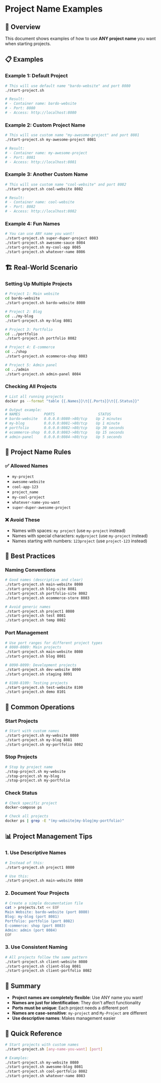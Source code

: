 # Project Name Examples

## 🎯 Overview

This document shows examples of how to use **ANY project name** you want when starting projects.

## 📋 Examples

### Example 1: Default Project
```bash
# This will use default name "bardo-website" and port 8080
./start-project.sh

# Result:
# - Container name: bardo-website
# - Port: 8080
# - Access: http://localhost:8080
```

### Example 2: Custom Project Name
```bash
# This will use custom name "my-awesome-project" and port 8081
./start-project.sh my-awesome-project 8081

# Result:
# - Container name: my-awesome-project
# - Port: 8081
# - Access: http://localhost:8081
```

### Example 3: Another Custom Name
```bash
# This will use custom name "cool-website" and port 8082
./start-project.sh cool-website 8082

# Result:
# - Container name: cool-website
# - Port: 8082
# - Access: http://localhost:8082
```

### Example 4: Fun Names
```bash
# You can use ANY name you want!
./start-project.sh super-duper-project 8083
./start-project.sh awesome-sauce 8084
./start-project.sh my-cool-app 8085
./start-project.sh whatever-name 8086
```

## 🏗️ Real-World Scenario

### Setting Up Multiple Projects

```bash
# Project 1: Main website
cd bardo-website
./start-project.sh bardo-website 8080

# Project 2: Blog
cd ../my-blog
./start-project.sh my-blog 8081

# Project 3: Portfolio
cd ../portfolio
./start-project.sh portfolio 8082

# Project 4: E-commerce
cd ../shop
./start-project.sh ecommerce-shop 8083

# Project 5: Admin panel
cd ../admin
./start-project.sh admin-panel 8084
```

### Checking All Projects

```bash
# List all running projects
docker ps --format "table {{.Names}}\t{{.Ports}}\t{{.Status}}"

# Output example:
# NAMES           PORTS                    STATUS
# bardo-website   0.0.0.0:8080->80/tcp    Up 2 minutes
# my-blog         0.0.0.0:8081->80/tcp    Up 1 minute
# portfolio       0.0.0.0:8082->80/tcp    Up 30 seconds
# ecommerce-shop  0.0.0.0:8083->80/tcp    Up 15 seconds
# admin-panel     0.0.0.0:8084->80/tcp    Up 5 seconds
```

## 🔧 Project Name Rules

### ✅ Allowed Names
- `my-project`
- `awesome-website`
- `cool-app-123`
- `project_name`
- `my-cool-project`
- `whatever-name-you-want`
- `super-duper-awesome-project`

### ❌ Avoid These
- Names with spaces: `my project` (use `my-project` instead)
- Names with special characters: `my@project` (use `my-project` instead)
- Names starting with numbers: `123project` (use `project-123` instead)

## 🎯 Best Practices

### Naming Conventions
```bash
# Good names (descriptive and clear)
./start-project.sh main-website 8080
./start-project.sh blog-site 8081
./start-project.sh portfolio-site 8082
./start-project.sh ecommerce-store 8083

# Avoid generic names
./start-project.sh project1 8080
./start-project.sh test 8081
./start-project.sh temp 8082
```

### Port Management
```bash
# Use port ranges for different project types
# 8080-8089: Main projects
./start-project.sh main-website 8080
./start-project.sh blog 8081

# 8090-8099: Development projects
./start-project.sh dev-website 8090
./start-project.sh staging 8091

# 8100-8109: Testing projects
./start-project.sh test-website 8100
./start-project.sh demo 8101
```

## 🔄 Common Operations

### Start Projects
```bash
# Start with custom names
./start-project.sh my-website 8080
./start-project.sh my-blog 8081
./start-project.sh my-portfolio 8082
```

### Stop Projects
```bash
# Stop by project name
./stop-project.sh my-website
./stop-project.sh my-blog
./stop-project.sh my-portfolio
```

### Check Status
```bash
# Check specific project
docker-compose ps

# Check all projects
docker ps | grep -E "(my-website|my-blog|my-portfolio)"
```

## 📊 Project Management Tips

### 1. Use Descriptive Names
```bash
# Instead of this:
./start-project.sh project1 8080

# Use this:
./start-project.sh main-website 8080
```

### 2. Document Your Projects
```bash
# Create a simple documentation file
cat > projects.txt << EOF
Main Website: bardo-website (port 8080)
Blog: my-blog (port 8081)
Portfolio: portfolio (port 8082)
E-commerce: shop (port 8083)
Admin: admin (port 8084)
EOF
```

### 3. Use Consistent Naming
```bash
# All projects follow the same pattern
./start-project.sh client-website 8080
./start-project.sh client-blog 8081
./start-project.sh client-portfolio 8082
```

## 🎯 Summary

- **Project names are completely flexible**: Use ANY name you want!
- **Names are just for identification**: They don't affect functionality
- **Ports must be unique**: Each project needs a different port
- **Names are case-sensitive**: `my-project` and `My-Project` are different
- **Use descriptive names**: Makes management easier

## 🔗 Quick Reference

```bash
# Start projects with custom names
./start-project.sh [any-name-you-want] [port]

# Examples:
./start-project.sh my-website 8080
./start-project.sh awesome-blog 8081
./start-project.sh cool-portfolio 8082
./start-project.sh whatever-name 8083
```
